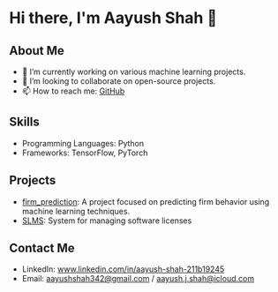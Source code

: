 # Hi there, I'm Aayush Shah 👋


## About Me
- 🔭 I’m currently working on various machine learning projects.
- 👯 I’m looking to collaborate on open-source projects.
- 📫 How to reach me: [GitHub](https://github.com/Aayush01055)

## Skills
- Programming Languages: Python
- Frameworks: TensorFlow, PyTorch

## Projects
- [firm_prediction](https://github.com/Aayush01055/firm_prediction): A project focused on predicting firm behavior using machine learning techniques.
- [SLMS](https://github.com/Aayush01055/Software-License-Management-System): System for managing software licenses

## Contact Me
- LinkedIn: www.linkedin.com/in/aayush-shah-211b19245
- Email: aayushshah342@gmail.com / aayush.j.shah@icloud.com
